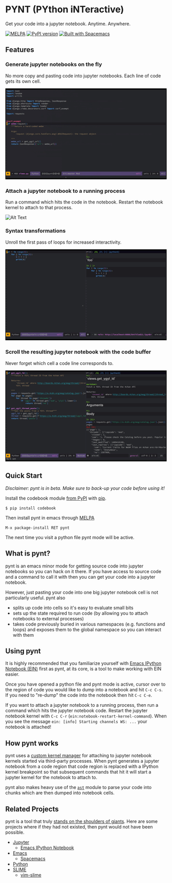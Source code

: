 # PYNT (PYthon iNTeractive)

Get your code into a jupyter notebook. Anytime. Anywhere.

[![MELPA](https://melpa.org/packages/pynt-badge.svg)](https://melpa.org/#/pynt) [![PyPI version](https://badge.fury.io/py/codebook.svg)](https://badge.fury.io/py/codebook) [![Built with Spacemacs](https://cdn.rawgit.com/syl20bnr/spacemacs/442d025779da2f62fc86c2082703697714db6514/assets/spacemacs-badge.svg)](http://spacemacs.org)

## Features

### Generate jupyter notebooks on the fly

No more copy and pasting code into jupyter notebooks. Each line of code gets its own cell.

![Alt Text](https://github.com/ebanner/pynt-assets/blob/master/gif/generate-notebook.gif)

### Attach a jupyter notebook to a running process

Run a command which hits the code in the notebook. Restart the notebook kernel to attach to that process.

![Alt Text](https://github.com/ebanner/pynt-assets/blob/master/gif/attach%20notebook.gif)
  
### Syntax transformations

Unroll the first pass of loops for increased interactivity.
  
![Alt Text](https://github.com/ebanner/pynt-assets/blob/master/gif/loop%20unrolling.gif)

### Scroll the resulting jupyter notebook with the code buffer

Never forget which cell a code line corresponds to.

![Alt Text](https://github.com/ebanner/pynt-assets/blob/master/gif/scroll-notebook.gif)

## Quick Start

*Disclaimer: pynt is in beta. Make sure to back-up your code before using it!*

Install the codebook module [from PyPI](https://pypi.python.org/pypi/codebook) with [pip](https://pip.pypa.io/en/stable/).

```
$ pip install codebook 
```

Then install pynt in emacs through [MELPA](https://melpa.org/#/pynt)

```
M-x package-install RET pynt
```

The next time you visit a python file pynt mode will be active.

## What is pynt?

pynt is an emacs minor mode for getting source code into jupyter notebooks so you can hack on it there. If you have access to source code and a command to call it with then you can get your code into a jupyter notebook.

However, just pasting your code into one big jupyter notebook cell is not particularly useful. pynt also

- splits up code into cells so it's easy to evaluate small bits
- sets up the state required to run code (by allowing you to attach notebooks to external processes)
- takes code previously buried in various namespaces (e.g. functions and loops) and exposes them to the global namespace so you can interact with them

## Using pynt

It is highly recommended that you familiarize yourself with [Emacs IPython Notebook (EIN)](http://millejoh.github.io/emacs-ipython-notebook/) first as pynt, at its core, is a tool to make working with EIN easier.

Once you have opened a python file and pynt mode is active, cursor over to the region of code you would like to dump into a notebook and hit `C-c C-s`. If you need to "re-dump" the code into the notebook then hit `C-c C-e`.

If you want to attach a jupyter notebook to a running process, then run a command which hits the jupyter notebook code. Restart the jupyter notebook kernel with `C-c C-r` (`ein:notebook-restart-kernel-command`). When you see the message `ein: [info] Starting channels WS: ...` your notebook is attached!

## How pynt works

pynt uses a [custom kernel manager](https://github.com/ebanner/extipy) for attaching to jupyter notebook kernels started via third-party processes. When pynt generates a jupyter notebook from a code region that code region is replaced with a IPython kernel breakpoint so that subsequent commands that hit it will start a jupyter kernel for the notebook to attach to.

pynt also makes heavy use of the [`ast`](https://docs.python.org/3/library/ast.html) module to parse your code into chunks which are then dumped into notebook cells.

## Related Projects

pynt is a tool that truly [stands on the shoulders of giants](https://en.wikipedia.org/wiki/Standing_on_the_shoulders_of_giants). Here are some projects where if they had not existed, then pynt would not have been possible.

- [Jupyter](http://jupyter.org/)
  - [Emacs IPython Notebook](http://millejoh.github.io/emacs-ipython-notebook/)
- [Emacs](https://www.gnu.org/software/emacs/)
  - [Spacemacs](http://spacemacs.org/)
- [Python](https://www.python.org/)
- [SLIME](https://common-lisp.net/project/slime/)
  - [vim-slime](https://github.com/jpalardy/vim-slime)
  
